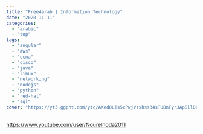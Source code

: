 ```yaml
---
title: "Free4arab | Information Technology"
date: "2020-11-11"
categories:
  - "arabic"
  - "top"
tags:
  - "angular"
  - "aws"
  - "ccna"
  - "cisco"
  - "java"
  - "linux"
  - "networking"
  - "nodejs"
  - "python"
  - "red-hat"
  - "sql"
cover: "https://yt3.ggpht.com/ytc/AKedOLTs5xPwjVzxhss34sTUBnFyrJApSllD0pa3oQaOhw=s88-c-k-c0x00ffffff-no-rj"
---
```


https://www.youtube.com/user/Nourelhoda2011
